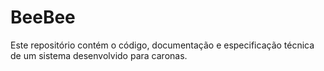 # BeeBee
Este repositório contém o código, documentação e especificação técnica de um sistema desenvolvido para caronas.
